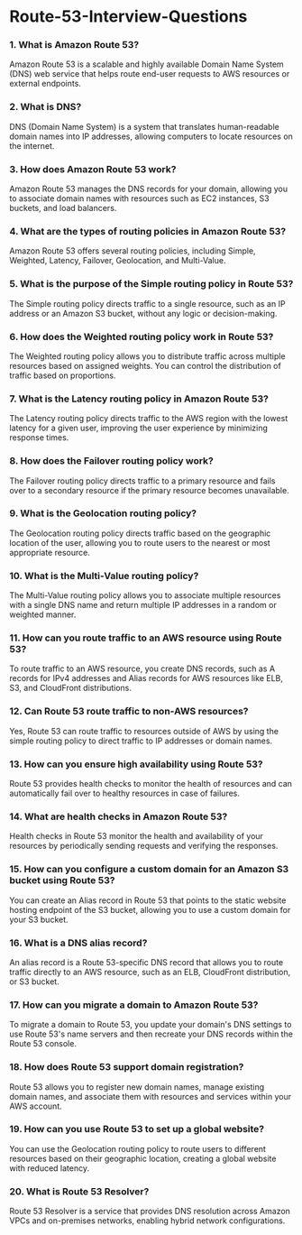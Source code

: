 # Route-53-Interview-Questions

### 1. What is Amazon Route 53?
Amazon Route 53 is a scalable and highly available Domain Name System (DNS) web service that helps route end-user requests to AWS resources or external endpoints.

### 2. What is DNS?
DNS (Domain Name System) is a system that translates human-readable domain names into IP addresses, allowing computers to locate resources on the internet.

### 3. How does Amazon Route 53 work?
Amazon Route 53 manages the DNS records for your domain, allowing you to associate domain names with resources such as EC2 instances, S3 buckets, and load balancers.

### 4. What are the types of routing policies in Amazon Route 53?
Amazon Route 53 offers several routing policies, including Simple, Weighted, Latency, Failover, Geolocation, and Multi-Value.

### 5. What is the purpose of the Simple routing policy in Route 53?
The Simple routing policy directs traffic to a single resource, such as an IP address or an Amazon S3 bucket, without any logic or decision-making.

### 6. How does the Weighted routing policy work in Route 53?
The Weighted routing policy allows you to distribute traffic across multiple resources based on assigned weights. You can control the distribution of traffic based on proportions.

### 7. What is the Latency routing policy in Amazon Route 53?
The Latency routing policy directs traffic to the AWS region with the lowest latency for a given user, improving the user experience by minimizing response times.

### 8. How does the Failover routing policy work?
The Failover routing policy directs traffic to a primary resource and fails over to a secondary resource if the primary resource becomes unavailable.

### 9. What is the Geolocation routing policy?
The Geolocation routing policy directs traffic based on the geographic location of the user, allowing you to route users to the nearest or most appropriate resource.

### 10. What is the Multi-Value routing policy?
The Multi-Value routing policy allows you to associate multiple resources with a single DNS name and return multiple IP addresses in a random or weighted manner.

### 11. How can you route traffic to an AWS resource using Route 53?
To route traffic to an AWS resource, you create DNS records, such as A records for IPv4 addresses and Alias records for AWS resources like ELB, S3, and CloudFront distributions.

### 12. Can Route 53 route traffic to non-AWS resources?
Yes, Route 53 can route traffic to resources outside of AWS by using the simple routing policy to direct traffic to IP addresses or domain names.

### 13. How can you ensure high availability using Route 53?
Route 53 provides health checks to monitor the health of resources and can automatically fail over to healthy resources in case of failures.

### 14. What are health checks in Amazon Route 53?
Health checks in Route 53 monitor the health and availability of your resources by periodically sending requests and verifying the responses.

### 15. How can you configure a custom domain for an Amazon S3 bucket using Route 53?
You can create an Alias record in Route 53 that points to the static website hosting endpoint of the S3 bucket, allowing you to use a custom domain for your S3 bucket.

### 16. What is a DNS alias record?
An alias record is a Route 53-specific DNS record that allows you to route traffic directly to an AWS resource, such as an ELB, CloudFront distribution, or S3 bucket.

### 17. How can you migrate a domain to Amazon Route 53?
To migrate a domain to Route 53, you update your domain's DNS settings to use Route 53's name servers and then recreate your DNS records within the Route 53 console.

### 18. How does Route 53 support domain registration?
Route 53 allows you to register new domain names, manage existing domain names, and associate them with resources and services within your AWS account.

### 19. How can you use Route 53 to set up a global website?
You can use the Geolocation routing policy to route users to different resources based on their geographic location, creating a global website with reduced latency.

### 20. What is Route 53 Resolver?
Route 53 Resolver is a service that provides DNS resolution across Amazon VPCs and on-premises networks, enabling hybrid network configurations.
